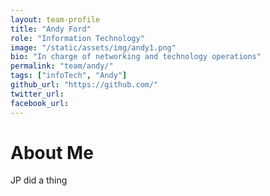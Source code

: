 ```yaml
---
layout: team-profile
title: "Andy Ford"
role: "Information Technology"
image: "/static/assets/img/andy1.png"
bio: "In charge of networking and technology operations"
permalink: "team/andy/"
tags: ["infoTech", "Andy"]
github_url: "https://github.com/"
twitter_url: 
facebook_url: 
---
```


# About Me

JP did a thing
